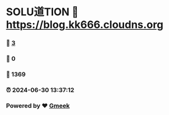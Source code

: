 # SOLU道TION :link: https://blog.kk666.cloudns.org 
### :page_facing_up: [3](https://blog.kk666.cloudns.org/tag.html) 
### :speech_balloon: 0 
### :hibiscus: 1369 
### :alarm_clock: 2024-06-30 13:37:12 
### Powered by :heart: [Gmeek](https://github.com/Meekdai/Gmeek)
